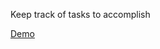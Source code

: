 Keep track of tasks to accomplish

[Demo](https://github.com/CarlosCapili/ToDoList/blob/main/dist/index.html)

